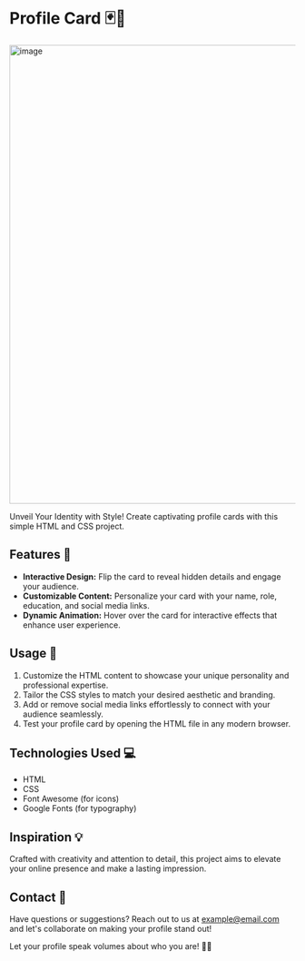 # Profile Card 🃏👤
<img width="808" alt="image" src="https://github.com/yashvisharma1204/Profile_Card/assets/137611141/750f1eb8-c2ba-4e72-ba25-5a386973cac6">


Unveil Your Identity with Style! Create captivating profile cards with this simple HTML and CSS project.

## Features 🌟

- **Interactive Design:** Flip the card to reveal hidden details and engage your audience.
- **Customizable Content:** Personalize your card with your name, role, education, and social media links.
- **Dynamic Animation:** Hover over the card for interactive effects that enhance user experience.

## Usage 🚀

1. Customize the HTML content to showcase your unique personality and professional expertise.
2. Tailor the CSS styles to match your desired aesthetic and branding.
3. Add or remove social media links effortlessly to connect with your audience seamlessly.
4. Test your profile card by opening the HTML file in any modern browser.

## Technologies Used 💻

- HTML
- CSS
- Font Awesome (for icons)
- Google Fonts (for typography)

## Inspiration 💡

Crafted with creativity and attention to detail, this project aims to elevate your online presence and make a lasting impression.

## Contact 📧

Have questions or suggestions? Reach out to us at example@email.com and let's collaborate on making your profile stand out!

Let your profile speak volumes about who you are! 🌟🚀
